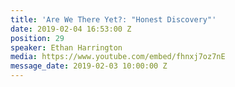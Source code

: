 ```yaml
---
title: 'Are We There Yet?: "Honest Discovery"'
date: 2019-02-04 16:53:00 Z
position: 29
speaker: Ethan Harrington
media: https://www.youtube.com/embed/fhnxj7oz7nE
message_date: 2019-02-03 10:00:00 Z
---
```


